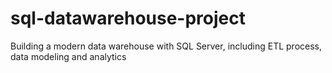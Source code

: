# sql-datawarehouse-project
Building a modern data warehouse with SQL Server, including ETL process, data modeling and analytics
